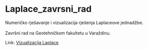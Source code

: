 # Laplace_zavrsni_rad
Numeričko rješavanje i vizualizacija rješenja Laplaceove jednadžbe.<br><br/>
Završni rad na Geotehničkom fakultetu u Varaždinu.

Link: <a href="https://ihip.github.io/fstrelec-Laplace/" target="_blank">Vizualizacija Laplace</a> 

